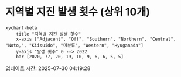 # 지역별 지진 발생 횟수 (상위 10개)

```mermaid
xychart-beta
    title "지역별 지진 발생 횟수"
    x-axis ["Adjacent", "Off", "Southern", "Northern", "Central", "Noto,", "Kiisuido", "미분류", "Western", "Hyuganada"]
    y-axis "발생 횟수" 0 --> 2022
    bar [2020, 77, 20, 19, 10, 9, 6, 6, 5, 5]
```

업데이트 시간: 2025-07-30 04:19:28
